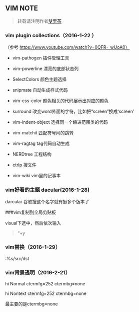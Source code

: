 ## VIM NOTE


> 转载请注明作者[梦里茶](https://github.com/ahangchen)



### vim plugin collections（2016-1-22 ）

（参考 https://www.youtube.com/watch?v=0QFR-_wUoA0）

* vim-pathogen  插件管理工具

* vim-powerline 漂亮的底部状态列

* SelectColors 颜色主题选择

* snipmate  自动生成样式代码

* vim-css-color  颜色相关的代码展示出对应的颜色

* surround  改变word外面的字符，比如把“screen”换成‘screen’

* vim-indent-object 选择同一个缩进范围类的代码

* vim-matchit 匹配符号间的跳转

* vim-ragtag tag代码自动生成

* NERDtree 工程结构

* ctrlp 搜文件

* vim-wiki vim里的记事本

 

### vim好看的主题 dacular(2016-1-28) 
darcular 谷歌搜这个名字就有挺多个版本了

###vim复制到全局剪贴板

visual下选中，然后依次输入 
> “+y



### vim替换（2016-1-29）

:%s/src/dst

 
### vim背景透明（2016-2-21）

hi Normal  ctermfg=252 ctermbg=none

hi Nontext  ctermfg=252 ctermbg=none

最主要的是ctermbg=none